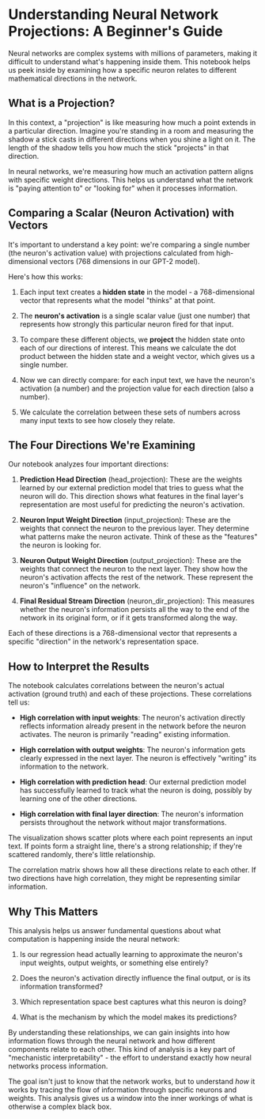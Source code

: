 # Understanding Neural Network Projections: A Beginner's Guide

Neural networks are complex systems with millions of parameters, making it difficult to understand what's happening inside them. This notebook helps us peek inside by examining how a specific neuron relates to different mathematical directions in the network.

## What is a Projection?

In this context, a "projection" is like measuring how much a point extends in a particular direction. Imagine you're standing in a room and measuring the shadow a stick casts in different directions when you shine a light on it. The length of the shadow tells you how much the stick "projects" in that direction.

In neural networks, we're measuring how much an activation pattern aligns with specific weight directions. This helps us understand what the network is "paying attention to" or "looking for" when it processes information.

## Comparing a Scalar (Neuron Activation) with Vectors

It's important to understand a key point: we're comparing a single number (the neuron's activation value) with projections calculated from high-dimensional vectors (768 dimensions in our GPT-2 model).

Here's how this works:

1. Each input text creates a **hidden state** in the model - a 768-dimensional vector that represents what the model "thinks" at that point.

2. The **neuron's activation** is a single scalar value (just one number) that represents how strongly this particular neuron fired for that input.

3. To compare these different objects, we **project** the hidden state onto each of our directions of interest. This means we calculate the dot product between the hidden state and a weight vector, which gives us a single number.

4. Now we can directly compare: for each input text, we have the neuron's activation (a number) and the projection value for each direction (also a number).

5. We calculate the correlation between these sets of numbers across many input texts to see how closely they relate.

## The Four Directions We're Examining

Our notebook analyzes four important directions:

1. **Prediction Head Direction** (head_projection): These are the weights learned by our external prediction model that tries to guess what the neuron will do. This direction shows what features in the final layer's representation are most useful for predicting the neuron's activation.

2. **Neuron Input Weight Direction** (input_projection): These are the weights that connect the neuron to the previous layer. They determine what patterns make the neuron activate. Think of these as the "features" the neuron is looking for.

3. **Neuron Output Weight Direction** (output_projection): These are the weights that connect the neuron to the next layer. They show how the neuron's activation affects the rest of the network. These represent the neuron's "influence" on the network.

4. **Final Residual Stream Direction** (neuron_dir_projection): This measures whether the neuron's information persists all the way to the end of the network in its original form, or if it gets transformed along the way.

Each of these directions is a 768-dimensional vector that represents a specific "direction" in the network's representation space.

## How to Interpret the Results

The notebook calculates correlations between the neuron's actual activation (ground truth) and each of these projections. These correlations tell us:

- **High correlation with input weights**: The neuron's activation directly reflects information already present in the network before the neuron activates. The neuron is primarily "reading" existing information.

- **High correlation with output weights**: The neuron's information gets clearly expressed in the next layer. The neuron is effectively "writing" its information to the network.

- **High correlation with prediction head**: Our external prediction model has successfully learned to track what the neuron is doing, possibly by learning one of the other directions.

- **High correlation with final layer direction**: The neuron's information persists throughout the network without major transformations.

The visualization shows scatter plots where each point represents an input text. If points form a straight line, there's a strong relationship; if they're scattered randomly, there's little relationship.

The correlation matrix shows how all these directions relate to each other. If two directions have high correlation, they might be representing similar information.

## Why This Matters

This analysis helps us answer fundamental questions about what computation is happening inside the neural network:

1. Is our regression head actually learning to approximate the neuron's input weights, output weights, or something else entirely?

2. Does the neuron's activation directly influence the final output, or is its information transformed?

3. Which representation space best captures what this neuron is doing?

4. What is the mechanism by which the model makes its predictions?

By understanding these relationships, we can gain insights into how information flows through the neural network and how different components relate to each other. This kind of analysis is a key part of "mechanistic interpretability" - the effort to understand exactly how neural networks process information.

The goal isn't just to know that the network works, but to understand *how* it works by tracing the flow of information through specific neurons and weights. This analysis gives us a window into the inner workings of what is otherwise a complex black box.